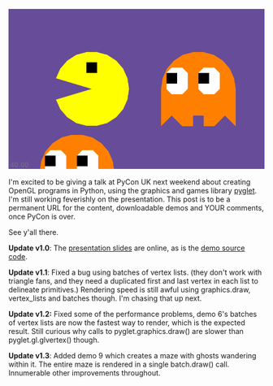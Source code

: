 <!--
.. title: Stretching pyglet's Wings
.. slug: stretching-pyglets-wings
.. date: 2008-09-08 22:25:36-05:00
.. tags: Python,Software,Graphics,Presentations
.. link: 
.. description: 
.. type: text
-->


![](/files/2008/09/pacman.png)

I'm excited to be giving a talk at PyCon UK next weekend about creating
OpenGL programs in Python, using the graphics and games library
[pyglet](http://pyglet.org/). I'm still working feverishly on the
presentation. This post is to be a permanent URL for the content,
downloadable demos and YOUR comments, once PyCon is over.

See y'all there.

**Update v1.0**: The [presentation
slides](http://tartley.com/files/stretching_pyglets_wings/presentation.zip)
are online, as is the [demo source
code](http://tartley.com/files/stretching_pyglets_wings/stretching_pyglets_wings-1.3.zip).

**Update v1.1**: Fixed a bug using batches of vertex lists. (they don't
work with triangle fans, and they need a duplicated first and last
vertex in each list to delineate primitives.) Rendering speed is still
awful using graphics.draw, vertex\_lists and batches though. I'm chasing
that up next.

**Update v1.2:** Fixed some of the performance problems, demo 6's
batches of vertex lists are now the fastest way to render, which is the
expected result. Still curious why calls to pyglet.graphics.draw() are
slower than pyglet.gl.glvertex() though.

**Update v1.3**: Added demo 9 which creates a maze with ghosts wandering
within it. The entire maze is rendered in a single batch.draw() call.
Innumerable other improvements throughout.